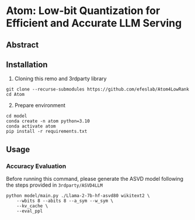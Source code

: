 # Atom: Low-bit Quantization for Efficient and Accurate LLM Serving


## Abstract

## Installation
1. Cloning this remo and 3rdparty library
```
git clone --recurse-submodules https://github.com/efeslab/Atom4LowRank
cd Atom
```
2. Prepare environment
```
cd model
conda create -n atom python=3.10
conda activate atom
pip install -r requirements.txt
```

## Usage
### Accuracy Evaluation
Before running this command, please generate the ASVD model following the steps provided in `3rdparty/ASVD4LLM`

```
python model/main.py ./Llama-2-7b-hf-asvd80 wikitext2 \
    --wbits 8 --abits 8 --a_sym --w_sym \
    --kv_cache \
    --eval_ppl 
```


